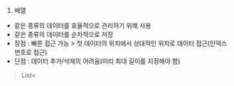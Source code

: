 1. 배열
 - 같은 종류의 데이터를 효율적으로 관리하기 위해 사용
 - 같은 종류의 데이터를 순차적으로 저장
 - 장점 : 빠른 접근 가능 > 첫 데이터의 위치에서 상대적인 위치로 데이터 접근(인덱스 번호로 접근)
 - 단점 : 데이터 추가/삭제의 어려움(미리 최대 길이를 지정해야 함)
 
 >>
 > List<